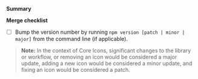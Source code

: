 **Summary**



**Merge checklist**
- [ ] Bump the version number by running `npm version [patch | minor | major]` from the command line (if applicable).

> **Note:** In the context of Core Icons, significant changes to the library or workflow, or removing an icon would be considered a major update, adding a new icon would be considered a minor update, and fixing an icon would be considered a patch.
